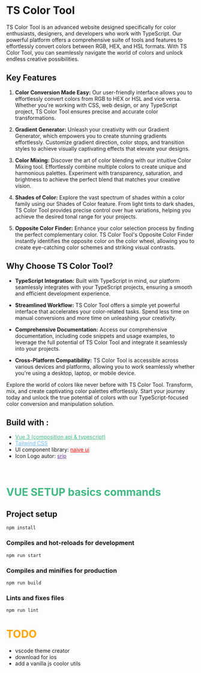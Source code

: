 # TS Color Tool

TS Color Tool is an advanced website designed specifically for color enthusiasts, designers, and developers who work with TypeScript. Our powerful platform offers a comprehensive suite of tools and features to effortlessly convert colors between RGB, HEX, and HSL formats. With TS Color Tool, you can seamlessly navigate the world of colors and unlock endless creative possibilities.

## Key Features

1. **Color Conversion Made Easy:** Our user-friendly interface allows you to effortlessly convert colors from RGB to HEX or HSL and vice versa. Whether you're working with CSS, web design, or any TypeScript project, TS Color Tool ensures precise and accurate color transformations.

2. **Gradient Generator:** Unleash your creativity with our Gradient Generator, which empowers you to create stunning gradients effortlessly. Customize gradient direction, color stops, and transition styles to achieve visually captivating effects that elevate your designs.

3. **Color Mixing:** Discover the art of color blending with our intuitive Color Mixing tool. Effortlessly combine multiple colors to create unique and harmonious palettes. Experiment with transparency, saturation, and brightness to achieve the perfect blend that matches your creative vision.

4. **Shades of Color:** Explore the vast spectrum of shades within a color family using our Shades of Color feature. From light tints to dark shades, TS Color Tool provides precise control over hue variations, helping you achieve the desired tonal range for your projects.

5. **Opposite Color Finder:** Enhance your color selection process by finding the perfect complementary color. TS Color Tool's Opposite Color Finder instantly identifies the opposite color on the color wheel, allowing you to create eye-catching color schemes and striking visual contrasts.

## Why Choose TS Color Tool?

- **TypeScript Integration:** Built with TypeScript in mind, our platform seamlessly integrates with your TypeScript projects, ensuring a smooth and efficient development experience.

- **Streamlined Workflow:** TS Color Tool offers a simple yet powerful interface that accelerates your color-related tasks. Spend less time on manual conversions and more time on unleashing your creativity.

- **Comprehensive Documentation:** Access our comprehensive documentation, including code snippets and usage examples, to leverage the full potential of TS Color Tool and integrate it seamlessly into your projects.

- **Cross-Platform Compatibility:** TS Color Tool is accessible across various devices and platforms, allowing you to work seamlessly whether you're using a desktop, laptop, or mobile device.

Explore the world of colors like never before with TS Color Tool. Transform, mix, and create captivating color palettes effortlessly. Start your journey today and unlock the true potential of colors with our TypeScript-focused color conversion and manipulation solution.


## Build with :
* <a style="color:#42b983;" href="https://www.vuejs.org" target="_blank">Vue 3 (composition api & typescript)</a>
* <a style="color:hsl(209, 100%, 72%);" href="https://www.tailwindcss.com" target="_blank">Tailwind CSS</a>
* UI component library: <a style="color:red" href="https://www.naiveui.com/en-US/os-theme" target="_blank">naive ui</a>
* Icon Logo autor: <a style="color:rebeccapurple" href="https://www.flaticon.com/authors/srip" target="_blank">srip</a>

<br>

# <span style="color:#42b983;">VUE SETUP basics commands</span>

## Project setup
```
npm install
```

### Compiles and hot-reloads for development
```
npm run start
```

### Compiles and minifies for production
```
npm run build
```

### Lints and fixes files
```
npm run lint
```

# <span style="color:orange"> TODO </span>
- vscode theme creator
- download for ios
- add a vanilla js coolor utils
